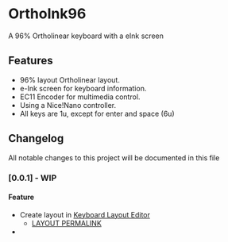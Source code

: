 # OrthoInk96

A 96% Ortholinear keyboard with a eInk screen

## Features

- 96% layout Ortholinear layout.
- e-Ink screen for keyboard information.
- EC11 Encoder for multimedia control.
- Using a Nice!Nano controller.
- All keys are 1u, except for enter and space (6u)

## Changelog

All notable changes to this project will be documented in this file

### [0.0.1] - WIP

#### Feature

- Create layout in [Keyboard Layout Editor](https://www.keyboard-layout-editor.com/)
  - [LAYOUT PERMALINK](https://gist.github.com/JotaEmePM/8b908f237e152324413263333179cf62)
-
